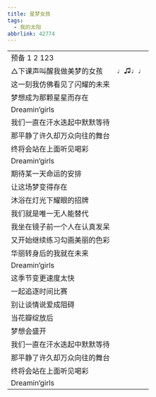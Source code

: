 ```yaml
---
title: 星梦女孩
tags:
  - 我的太阳
abbrlink: 42774
---
```

|      |      |
|--|--|
|预备 1 2 123|      |
|△下课声叫醒我做美梦的女孩|♩♫♩♩|
|这一刻我仿佛看见了闪耀的未来|      |
|梦想成为那颗星星而存在|      |
|Dreamin’girls|      |
|我们一直在汗水迭起中默默等待|      |
|那平静了许久却万众向往的舞台|      |
|终将会站在上面听见喝彩|      |
|Dreamin’girls|      |
|期待某一天命运的安排|      |
|让这场梦变得存在|      |
|沐浴在灯光下耀眼的招牌|      |
|我们就是唯一无人能替代|      |
|我坐在镜子前一个人在认真发呆|      |
|又开始继续练习勾画美丽的色彩|      |
|华丽转身后的我就在未来|      |
|Dreamin’girls|      |
|这季节变更速度太快|      |
|一起追逐时间比赛|      |
|别让谈情说爱成阻碍|      |
|当花瓣绽放后|      |
|梦想会盛开|      |
|我们一直在汗水迭起中默默等待|      |
|那平静了许久却万众向往的舞台|      |
|终将会站在上面听见喝彩|      |
|Dreamin’girls|      |